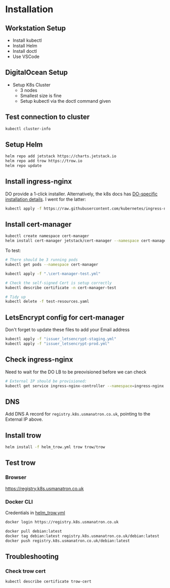 # Installation

## Workstation Setup

* Install kubectl
* Install Helm
* Install doctl
* Use VSCode

## DigitalOcean Setup

* Setup K8s Cluster
  * 3 nodes
  * Smallest size is fine
  * Setup kubectl via the doctl command given

## Test connection to cluster

```bash
kubectl cluster-info
```

## Setup Helm

```bash
helm repo add jetstack https://charts.jetstack.io
helm repo add trow https://trow.io
helm repo update
```

## Install ingress-nginx

DO provide a 1-click installer.  Alternatively, the k8s docs has [DO-specific installation details](https://kubernetes.github.io/ingress-nginx/deploy/#digital-ocean).  I went for the latter:

```bash
kubectl apply -f https://raw.githubusercontent.com/kubernetes/ingress-nginx/controller-v1.1.0/deploy/static/provider/do/deploy.yaml
```

## Install cert-manager

```bash
kubectl create namespace cert-manager
helm install cert-manager jetstack/cert-manager --namespace cert-manager --version v1.6.1 --set installCRDs=true
```

To test:

```bash
# There should be 3 running pods
kubectl get pods --namespace cert-manager

kubectl apply -f ".\cert-manager-test.yml"

# Check the self-signed Cert is setup correctly
kubectl describe certificate -n cert-manager-test

# Tidy up
kubectl delete -f test-resources.yaml
```

## LetsEncrypt config for cert-manager

Don't forget to update these files to add your Email address

```bash
kubectl apply -f "issuer_letsencrypt-staging.yml"
kubectl apply -f "issuer_letsencrypt-prod.yml"
```

## Check ingress-nginx

Need to wait for the DO LB to be preovisioned before we can check

```bash
# External IP should be provisioned:
kubectl get service ingress-nginx-controller --namespace=ingress-nginx
```

## DNS

Add DNS A record for `registry.k8s.usmanatron.co.uk`, pointing to the External IP above.

## Install trow

```bash
helm install -f helm_trow.yml trow trow/trow
```

## Test trow

### Browser

<https://registry.k8s.usmanatron.co.uk>

### Docker CLI

Credentials in [helm_trow.yml](./helm_trow.yml)

```bash
docker login https://registry.k8s.usmanatron.co.uk

docker pull debian:latest
docker tag debian:latest registry.k8s.usmanatron.co.uk/debian:latest
docker push registry.k8s.usmanatron.co.uk/debian:latest
```

## Troubleshooting

### Check trow cert

```bash
kubectl describe certificate trow-cert
```
